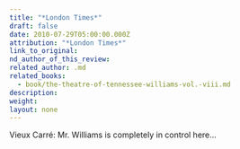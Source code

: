 ```yaml
---
title: "*London Times*"
draft: false
date: 2010-07-29T05:00:00.000Z
attribution: "*London Times*"
link_to_original:
nd_author_of_this_review:
related_author: .md
related_books:
  - book/the-theatre-of-tennessee-williams-vol.-viii.md
description:
weight:
layout: none
---
```

Vieux Carré: Mr. Williams is completely in control here...


